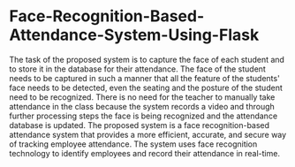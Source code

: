# Face-Recognition-Based-Attendance-System-Using-Flask

The task of the proposed system is to capture the face of each student and to store it in the database for their attendance. The face of the student needs to be captured in such a manner that all the feature of the students' face needs to be detected, even the seating and the posture of the student need to be recognized. There is no need for the teacher to manually take attendance in the class because the system records a video and through further processing steps the face is being recognized and the attendance database is updated. The proposed system is a face recognition-based attendance system that provides a more efficient, accurate, and secure way of tracking employee attendance. The system uses face recognition technology to identify employees and record their attendance in real-time.
